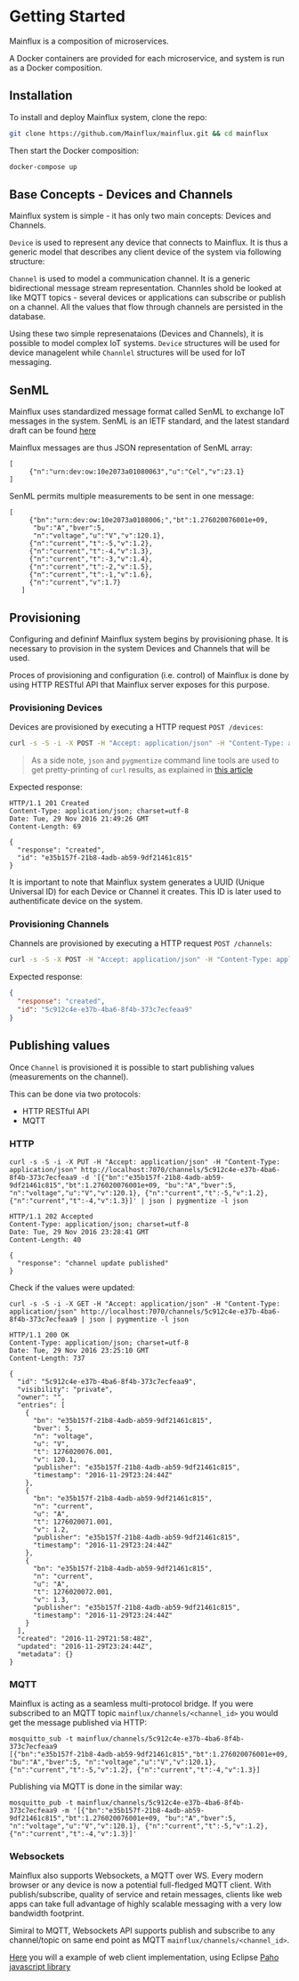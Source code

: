 # Getting Started
Mainflux is a composition of microservices.

A Docker containers are provided for each microservice,
and system is run as a Docker composition.

## Installation
To install and deploy Mainflux system, clone the repo:
```bash
git clone https://github.com/Mainflux/mainflux.git && cd mainflux
```

Then start the Docker composition:
```bash
docker-compose up
```

## Base Concepts - Devices and Channels
Mainflux system is simple - it has only two main concepts: Devices and Channels.

`Device` is used to represent any device that connects to Mainflux. It is thus a generic model
that describes any client device of the system via following structure:

`Channel` is used to model a communication channel. It is a generic bidirectional message stream representation.
Channles shold be looked at like MQTT topics - several devices or applications can subscribe or publish on a channel.
All the values that flow through channels are persisted in the database.

Using these two simple represenataions (Devices and Channels), it is possible to model complex IoT systems.
`Device` structures will be used for device managelent while `Channlel` structures will be used for IoT messaging.

## SenML
Mainflux uses standardized message format called SenML to exchange IoT messages in the system.
SenML is an IETF standard, and the latest standard draft can be found [here](https://tools.ietf.org/html/draft-ietf-core-senml-04)

Mainflux messages are thus JSON representation of SenML array:

```
[
     {"n":"urn:dev:ow:10e2073a01080063","u":"Cel","v":23.1}
]
```

SenML permits multiple measurements to be sent in one message:

```
[
     {"bn":"urn:dev:ow:10e2073a0108006;","bt":1.276020076001e+09,
      "bu":"A","bver":5,
      "n":"voltage","u":"V","v":120.1},
     {"n":"current","t":-5,"v":1.2},
     {"n":"current","t":-4,"v":1.3},
     {"n":"current","t":-3,"v":1.4},
     {"n":"current","t":-2,"v":1.5},
     {"n":"current","t":-1,"v":1.6},
     {"n":"current","v":1.7}
   ]
```

## Provisioning
Configuring and defininf Mainflux system begins by provisioning phase. It is necessary
to provision in the system Devices and Channels that will be used.

Proces of provisioning and configuration (i.e. control) of Mainflux is done by using HTTP RESTful API that
Mainflux server exposes for this purpose.

### Provisioning Devices
Devices are provisioned by executing a HTTP request `POST /devices`:
```bash
curl -s -S -i -X POST -H "Accept: application/json" -H "Content-Type: application/json" http://localhost:7070/devices | json | pygmentize -l json
```

> As a side note, `json` and `pygmentize` command line tools are used to get pretty-printing of `curl` results,
> as explained in [this article](http://benw.me/posts/colourized-pretty-printed-json-with-curl/)

Expected response:
```
HTTP/1.1 201 Created
Content-Type: application/json; charset=utf-8
Date: Tue, 29 Nov 2016 21:49:26 GMT
Content-Length: 69

{
  "response": "created",
  "id": "e35b157f-21b8-4adb-ab59-9df21461c815"
}
```

It is important to note that Mainflux system generates a UUID (Unique Universal ID) for each Device or Channel it creates.
This ID is later used to authentificate device on the system.

### Provisioning Channels
Channels are provisioned by executing a HTTP request `POST /channels`:
```bash
curl -s -S -X POST -H "Accept: application/json" -H "Content-Type: application/json" http://localhost:7070/channels | json | pygmentize -l json
```

Expected response:
```json
{
  "response": "created",
  "id": "5c912c4e-e37b-4ba6-8f4b-373c7ecfeaa9"
}
```

## Publishing values
Once `Channel` is provisioned it is possible to start publishing values (measurements on the channel).

This can be done via two protocols:
- HTTP RESTful API
- MQTT

### HTTP

```
curl -s -S -i -X PUT -H "Accept: application/json" -H "Content-Type: application/json" http://localhost:7070/channels/5c912c4e-e37b-4ba6-8f4b-373c7ecfeaa9 -d '[{"bn":"e35b157f-21b8-4adb-ab59-9df21461c815","bt":1.276020076001e+09, "bu":"A","bver":5, "n":"voltage","u":"V","v":120.1}, {"n":"current","t":-5,"v":1.2}, {"n":"current","t":-4,"v":1.3}]' | json | pygmentize -l json

HTTP/1.1 202 Accepted
Content-Type: application/json; charset=utf-8
Date: Tue, 29 Nov 2016 23:28:41 GMT
Content-Length: 40

{
  "response": "channel update published"
}
```

Check if the values were updated:

```
curl -s -S -i -X GET -H "Accept: application/json" -H "Content-Type: application/json" http://localhost:7070/channels/5c912c4e-e37b-4ba6-8f4b-373c7ecfeaa9 | json | pygmentize -l json

HTTP/1.1 200 OK
Content-Type: application/json; charset=utf-8
Date: Tue, 29 Nov 2016 23:25:10 GMT
Content-Length: 737

{
  "id": "5c912c4e-e37b-4ba6-8f4b-373c7ecfeaa9",
  "visibility": "private",
  "owner": "",
  "entries": [
    {
      "bn": "e35b157f-21b8-4adb-ab59-9df21461c815",
      "bver": 5,
      "n": "voltage",
      "u": "V",
      "t": 1276020076.001,
      "v": 120.1,
      "publisher": "e35b157f-21b8-4adb-ab59-9df21461c815",
      "timestamp": "2016-11-29T23:24:44Z"
    },
    {
      "bn": "e35b157f-21b8-4adb-ab59-9df21461c815",
      "n": "current",
      "u": "A",
      "t": 1276020071.001,
      "v": 1.2,
      "publisher": "e35b157f-21b8-4adb-ab59-9df21461c815",
      "timestamp": "2016-11-29T23:24:44Z"
    },
    {
      "bn": "e35b157f-21b8-4adb-ab59-9df21461c815",
      "n": "current",
      "u": "A",
      "t": 1276020072.001,
      "v": 1.3,
      "publisher": "e35b157f-21b8-4adb-ab59-9df21461c815",
      "timestamp": "2016-11-29T23:24:44Z"
    }
  ],
  "created": "2016-11-29T21:58:48Z",
  "updated": "2016-11-29T23:24:44Z",
  "metadata": {}
}
```

### MQTT
Mainflux is acting as a seamless multi-protocol bridge. If you were subscribed to an MQTT topic `mainflux/channels/<channel_id>` you would get the message published via HTTP:

```
mosquitto_sub -t mainflux/channels/5c912c4e-e37b-4ba6-8f4b-373c7ecfeaa9
[{"bn":"e35b157f-21b8-4adb-ab59-9df21461c815","bt":1.276020076001e+09, "bu":"A","bver":5, "n":"voltage","u":"V","v":120.1}, {"n":"current","t":-5,"v":1.2}, {"n":"current","t":-4,"v":1.3}]
```

Publishing via MQTT is done in the similar way:
```
mosquitto_pub -t mainflux/channels/5c912c4e-e37b-4ba6-8f4b-373c7ecfeaa9 -m '[{"bn":"e35b157f-21b8-4adb-ab59-9df21461c815","bt":1.276020076001e+09, "bu":"A","bver":5, "n":"voltage","u":"V","v":120.1}, {"n":"current","t":-5,"v":1.2}, {"n":"current","t":-4,"v":1.3}]'
```

### Websockets
Mainflux also supports Websockets, a MQTT over WS.
Every modern browser or any device is now a potential full-fledged MQTT client.
With publish/subscribe, quality of service and retain messages, clients like web apps can take full advantage of highly scalable messaging with a very low bandwidth footprint.

Simiral to MQTT, Websockets API supports publish and subscribe to any channel/topic on same end point as MQTT  `mainflux/channels/<channel_id>`.

[Here](https://github.com/mainflux/mainflux-mqtt/blob/master/examples/paho-js-client/index.html) you will a example of web client implementation, using Eclipse [Paho javascript library](https://eclipse.org/paho/clients/js/)  
